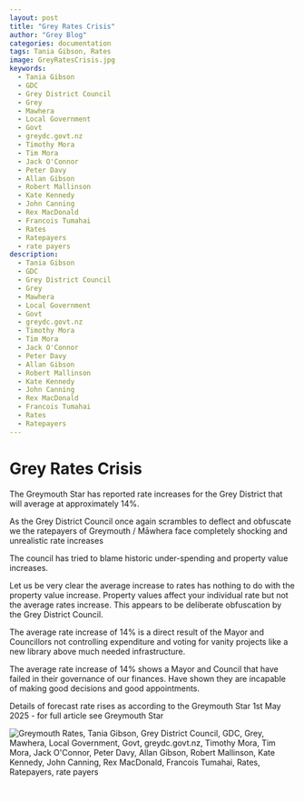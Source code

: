 ```yaml
---
layout: post
title: "Grey Rates Crisis"
author: "Grey Blog"
categories: documentation
tags: Tania Gibson, Rates
image: GreyRatesCrisis.jpg
keywords:
  - Tania Gibson
  - GDC
  - Grey District Council
  - Grey
  - Mawhera
  - Local Government
  - Govt
  - greydc.govt.nz
  - Timothy Mora
  - Tim Mora
  - Jack O'Connor
  - Peter Davy
  - Allan Gibson
  - Robert Mallinson
  - Kate Kennedy
  - John Canning
  - Rex MacDonald
  - Francois Tumahai
  - Rates
  - Ratepayers
  - rate payers
description:
  - Tania Gibson
  - GDC
  - Grey District Council
  - Grey
  - Mawhera
  - Local Government
  - Govt
  - greydc.govt.nz
  - Timothy Mora
  - Tim Mora
  - Jack O'Connor
  - Peter Davy
  - Allan Gibson
  - Robert Mallinson
  - Kate Kennedy
  - John Canning
  - Rex MacDonald
  - Francois Tumahai
  - Rates
  - Ratepayers
---
```


# Grey Rates Crisis

The Greymouth Star has reported rate increases for the Grey District that will average at approximately 14%.

As the Grey District Council once again scrambles to deflect and obfuscate we the ratepayers of Greymouth / Māwhera face completely shocking and unrealistic rate increases

The council has tried to blame historic under-spending and property value increases.

Let us be very clear the average increase to rates has nothing to do with the property value increase. Property values affect your individual rate but not the average rates increase. This appears to be deliberate obfuscation by the Grey District Council.

The average rate increase of 14% is a direct result of the Mayor and Councillors not controlling expenditure and voting for vanity projects like a new library above much needed infrastructure.

The average rate increase of 14% shows a Mayor and Council that have failed in their governance of our finances. Have shown they are incapable of making good decisions and good appointments.

Details of forecast rate rises as according to the Greymouth Star 1st May 2025 - for full article see Greymouth Star

<img class="img-fluid" src="https://greyblog.github.io/assets/img/grey-star-1may.jpg" alt="Greymouth Rates, Tania Gibson, Grey District Council, GDC, Grey, Mawhera, Local Government, Govt, greydc.govt.nz, Timothy Mora, Tim Mora, Jack O'Connor, Peter Davy, Allan Gibson, Robert Mallinson, Kate Kennedy, John Canning, Rex MacDonald, Francois Tumahai, Rates, Ratepayers, rate payers">

<span style="color:white">```js client</span>
<script>
var idcomments_acct = 'acde56cb65621d24ca6ced562bac6083';
var idcomments_post_id;
var idcomments_post_url;
</script>
<span id="IDCommentsPostTitle" style="display:none"></span>
<script type='text/javascript' src='https://www.intensedebate.com/js/genericCommentWrapperV2.js'></script>

<script>
var idcomments_acct = 'acde56cb65621d24ca6ced562bac6083';
var idcomments_post_id;
var idcomments_post_url;
</script>
<script type="text/javascript" src="https://www.intensedebate.com/js/genericLinkWrapperV2.js"></script>
```
